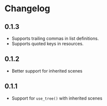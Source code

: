 # Changelog

## 0.1.3
* Supports trailing commas in list definitions.
* Supports quoted keys in resources.

## 0.1.2
* Better support for inherited scenes

## 0.1.1
* Support for `use_tree()` with inherited scenes
